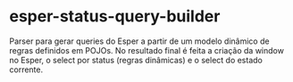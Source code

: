 # esper-status-query-builder

Parser para gerar queries do Esper a partir de um modelo dinâmico de regras definidos em POJOs. No resultado final é feita a criação da window no Esper, o select por status (regras dinâmicas) e o select do estado corrente.

